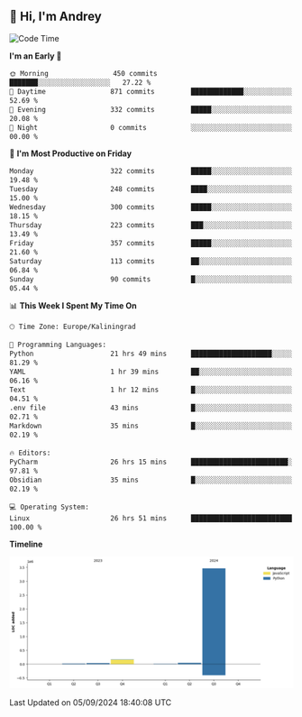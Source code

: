 ## 👋 Hi, I'm Andrey

<!--START_SECTION:waka-->
![Code Time](http://img.shields.io/badge/Code%20Time-403%20hrs%2013%20mins-blue)

**I'm an Early 🐤** 

```text
🌞 Morning                450 commits         ███████░░░░░░░░░░░░░░░░░░   27.22 % 
🌆 Daytime                871 commits         █████████████░░░░░░░░░░░░   52.69 % 
🌃 Evening                332 commits         █████░░░░░░░░░░░░░░░░░░░░   20.08 % 
🌙 Night                  0 commits           ░░░░░░░░░░░░░░░░░░░░░░░░░   00.00 % 
```
📅 **I'm Most Productive on Friday** 

```text
Monday                   322 commits         █████░░░░░░░░░░░░░░░░░░░░   19.48 % 
Tuesday                  248 commits         ████░░░░░░░░░░░░░░░░░░░░░   15.00 % 
Wednesday                300 commits         █████░░░░░░░░░░░░░░░░░░░░   18.15 % 
Thursday                 223 commits         ███░░░░░░░░░░░░░░░░░░░░░░   13.49 % 
Friday                   357 commits         █████░░░░░░░░░░░░░░░░░░░░   21.60 % 
Saturday                 113 commits         ██░░░░░░░░░░░░░░░░░░░░░░░   06.84 % 
Sunday                   90 commits          █░░░░░░░░░░░░░░░░░░░░░░░░   05.44 % 
```


📊 **This Week I Spent My Time On** 

```text
🕑︎ Time Zone: Europe/Kaliningrad

💬 Programming Languages: 
Python                   21 hrs 49 mins      ████████████████████░░░░░   81.29 % 
YAML                     1 hr 39 mins        ██░░░░░░░░░░░░░░░░░░░░░░░   06.16 % 
Text                     1 hr 12 mins        █░░░░░░░░░░░░░░░░░░░░░░░░   04.51 % 
.env file                43 mins             █░░░░░░░░░░░░░░░░░░░░░░░░   02.71 % 
Markdown                 35 mins             █░░░░░░░░░░░░░░░░░░░░░░░░   02.19 % 

🔥 Editors: 
PyCharm                  26 hrs 15 mins      ████████████████████████░   97.81 % 
Obsidian                 35 mins             █░░░░░░░░░░░░░░░░░░░░░░░░   02.19 % 

💻 Operating System: 
Linux                    26 hrs 51 mins      █████████████████████████   100.00 % 
```

**Timeline**

![Lines of Code chart](https://raw.githubusercontent.com/Mist3s/Mist3s/main/assets/bar_graph.png)


 Last Updated on 05/09/2024 18:40:08 UTC
<!--END_SECTION:waka-->

